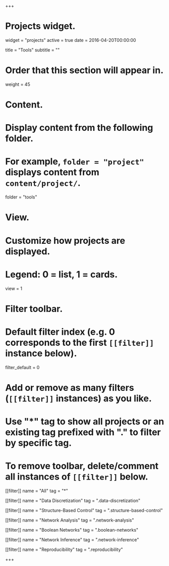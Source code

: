 +++
# Projects widget.
widget = "projects"
active = true
date = 2016-04-20T00:00:00

title = "Tools"
subtitle = ""

# Order that this section will appear in.
weight = 45

# Content.
# Display content from the following folder.
# For example, `folder = "project"` displays content from `content/project/`.
folder = "tools"

# View.
# Customize how projects are displayed.
# Legend: 0 = list, 1 = cards.
view = 1

# Filter toolbar.

# Default filter index (e.g. 0 corresponds to the first `[[filter]]` instance below).
filter_default = 0

# Add or remove as many filters (`[[filter]]` instances) as you like.
# Use "*" tag to show all projects or an existing tag prefixed with "." to filter by specific tag.
# To remove toolbar, delete/comment all instances of `[[filter]]` below.
[[filter]]
  name = "All"
  tag = "*"

[[filter]]
   name = "Data Discretization"
   tag = ".data-discretization"

   
[[filter]]
   name = "Structure-Based Control"
   tag = ".structure-based-control" 
   
   
 [[filter]]
  name = "Network Analysis"
  tag = ".network-analysis"
  
 [[filter]]
  name = "Boolean Networks"
  tag = ".boolean-networks" 
  
  [[filter]]
  name = "Network Inference"
  tag = ".network-inference"
  
  [[filter]]
  name = "Reproducibility"
  tag = ".reproducibility"
  
+++ 